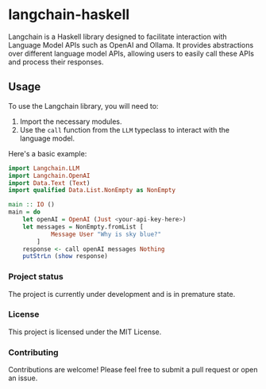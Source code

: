 # langchain-haskell

Langchain is a Haskell library designed to facilitate interaction with Language Model APIs such as OpenAI and Ollama. 
It provides abstractions over different language model APIs, allowing users to easily call these APIs 
and process their responses.

## Usage

To use the Langchain library, you will need to:

1. Import the necessary modules.
2. Use the `call` function from the `LLM` typeclass to interact with the language model.

Here's a basic example:

```haskell
import Langchain.LLM
import Langchain.OpenAI
import Data.Text (Text)
import qualified Data.List.NonEmpty as NonEmpty

main :: IO ()
main = do
    let openAI = OpenAI (Just <your-api-key-here>)
    let messages = NonEmpty.fromList [
            Message User "Why is sky blue?"
        ]
    response <- call openAI messages Nothing
    putStrLn (show response)
```

### Project status

The project is currently under development and is in premature state.

### License

This project is licensed under the MIT License.

### Contributing

Contributions are welcome! Please feel free to submit a pull request or open an issue.

